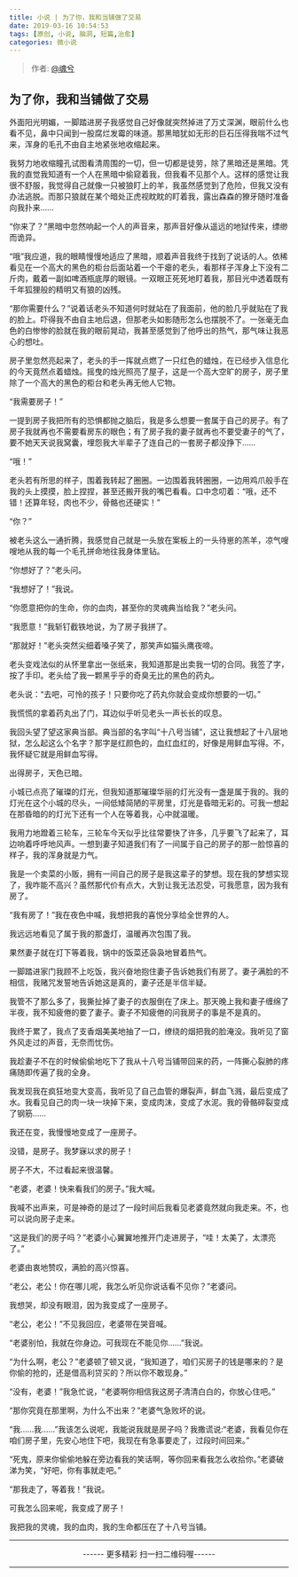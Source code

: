 ```yaml
---
title: 小说 | 为了你，我和当铺做了交易
date: 2019-03-16 10:54:53
tags: [原创, 小说, 脑洞, 短篇,治愈]
categories: 微小说
---
```


> 作者: [@魂兮](http://weibo.com/paigu77)

## 为了你，我和当铺做了交易

外面阳光明媚，一脚踏进房子我感觉自己好像就突然掉进了万丈深渊，眼前什么也看不见，鼻中只闻到一股腐烂发霉的味道。那黑暗犹如无形的巨石压得我喘不过气来，浑身的毛孔不由自主地紧张地收缩起来。

我努力地收缩瞳孔试图看清周围的一切，但一切都是徒劳，除了黑暗还是黑暗。凭我的直觉我知道有一个人在黑暗中偷窥着我，但我看不见那个人。这样的感觉让我很不舒服，我觉得自己就像一只被狼盯上的羊，我虽然感觉到了危险，但我又没有办法逃脱。而那只狼就在某个暗处正虎视眈眈的盯着我，露出森森的獠牙随时准备向我扑来……

“你来了？”黑暗中忽然响起一个人的声音来，那声音好像从遥远的地狱传来，缥缈而诡异。

“哦”我应道，我的眼睛慢慢地适应了黑暗，顺着声音我终于找到了说话的人。依稀看见在一个高大的黑色的柜台后面站着一个干瘪的老头，看那样子浑身上下没有二斤肉，戴着一副如啤酒瓶底厚的眼镜。一双眼正死死地盯着我，那目光中透着既有千年狐狸般的精明又有狼的凶残。

“那你需要什么？”说着话老头不知道何时就站在了我面前，他的脸几乎就贴在了我的脸上。吓得我不由自主地后退，但那老头如影随形怎么也摆脱不了。一张毫无血色的白惨惨的脸就在我的眼前晃动，我甚至感觉到了他呼出的热气，那气味让我恶心的想吐。

房子里忽然亮起来了，老头的手一挥就点燃了一只红色的蜡烛，在已经步入信息化的今天竟然点着蜡烛。摇曳的烛光照亮了屋子，这是一个高大空旷的房子，房子里除了一个高大的黑色的柜台和老头再无他人它物。

 
“我需要房子！”

一提到房子我把所有的恐惧都抛之脑后，我是多么想要一套属于自己的房子。有了房子我就再也不需要看房东的眼色；有了房子我的妻子就再也不要受妻子的气了，要不她天天说我窝囊，埋怨我大半辈子了连自己的一套房子都没挣下……

“哦！”

老头若有所思的样子，围着我转起了圈圈。一边围着我转圈圈，一边用鸡爪般手在我的头上摸摸，脸上捏捏，甚至还搬开我的嘴巴看看。口中念叨着：“哦，还不错！还算年轻，肉也不少，骨骼也还硬实！”

“你？”

被老头这么一通折腾，我感觉自己就是一头放在案板上的一头待崽的羔羊，凉气嗖嗖地从我的每一个毛孔拼命地往我身体里钻。

“你想好了？”老头问。

“我想好了！”我说。

“你愿意把你的生命，你的血肉，甚至你的灵魂典当给我？”老头问。

“我愿意！”我斩钉截铁地说，为了房子我拼了。

“那就好！”老头突然尖细着嗓子笑了，那笑声如猫头鹰夜啼。

老头变戏法似的从怀里拿出一张纸来，我知道那是出卖我一切的合同。我签了字，按了手印。老头给了我一颗黑乎乎的奇臭无比的黑色的药丸。

老头说：“去吧，可怜的孩子！只要你吃了药丸你就会变成你想要的一切。”

我慌慌的拿着药丸出了门，耳边似乎听见老头一声长长的叹息。

我回头望了望这家典当部。典当部的名字叫“十八号当铺”，这让我想起了十八层地狱，怎么起这么个名字？那字是红颜色的，血红血红的，好像是用鲜血写得。不，我怀疑它就是用鲜血写得。


出得房子，天色已暗。

小城已点亮了璀璨的灯光，但我知道那璀璨华丽的灯光没有一盏是属于我的。我的灯光在这个小城的尽头，一间低矮简陋的平房里，灯光是昏暗无彩的。可我一想起在那昏暗的的灯光下还有一个人在等着我，心中就温暖。

我用力地蹬着三轮车，三轮车今天似乎比往常要快了许多，几乎要飞了起来了，耳边响着呼呼地风声。一想到妻子知道我们有了一间属于自己的房子的那一脸惊喜的样子，我的浑身就是力气。

我是一个卖菜的小贩，拥有一间自己的房子是我这辈子的梦想。现在我的梦想实现了，我咋能不高兴？虽然那代价有点大，大到让我无法忍受，可我愿意，因为我有房了。

“我有房了！”我在夜色中喊，我想把我的喜悦分享给全世界的人。

我远远地看见了属于我的那盏灯，温暖再次包围了我。

果然妻子就在灯下等着我，锅中的饭菜还袅袅地冒着热气。

一脚踏进家门我顾不上吃饭，我兴奋地抱住妻子告诉她我们有房了。妻子满脸的不相信，我赌咒发誓地告诉她这是真的，妻子还是半信半疑。

我管不了那么多了，我撕扯掉了妻子的衣服倒在了床上。那天晚上我和妻子缠绵了半夜，我不知疲倦的要了妻子。妻子不知疲倦的问我房子的事是不是真的。

我终于累了，我点了支香烟美美地抽了一口，缭绕的烟把我的脸淹没。我听见了窗外风走过的声音，无奈而忧伤。


我趁妻子不在的时候偷偷地吃下了我从十八号当铺带回来的药，一阵撕心裂肺的疼痛随即传遍了我的全身。

我发现我在疯狂地变大变高，我听见了自己血管的爆裂声，鲜血飞溅，最后变成了水。我看见自己的肉一块一块掉下来，变成肉沫，变成了水泥。我的骨骼碎裂变成了钢筋……

我还在变，我慢慢地变成了一座房子。

没错，是房子。我梦寐以求的房子！

房子不大，不过看起来很温馨。 

“老婆，老婆！快来看我们的房子。”我大喊。

我喊不出声来，可是神奇的是过了一段时间后我看见老婆竟然就向我走来。不，也可以说向房子走来。

“这是我们的房子吗？”老婆小心翼翼地推开门走进房子，“哇！太美了，太漂亮了。”

老婆由衷地赞叹，满脸的高兴惊喜。

“老公，老公！你在哪儿呢，我怎么听见你说话看不见你？”老婆问。

我想哭，却没有眼泪，因为我变成了一座房子。

“老公，老公！”不见我回应，老婆带在哭音喊。

“老婆别怕，我就在你身边。可我现在不能见你……”我说。

“为什么啊，老公？”老婆顿了顿又说，“我知道了，咱们买房子的钱是哪来的？是你偷的抢的，还是借高利贷买的？所以你不敢现身。”

“没有，老婆！”我急忙说，“老婆啊你相信我这房子清清白白的，你放心住吧。”

“那你究竟在那里啊，为什么不出来？”老婆气急败坏的说。

“我……我……”我该怎么说呢，我能说我就是房子吗？我撒谎说:“老婆，我看见你在咱们房子里，先安心地住下吧，我现在有急事要走了，过段时间回来。” 

“死鬼，原来你偷偷地躲在旁边看我的笑话啊，等你回来看我怎么收拾你。”老婆破涕为笑，“好吧，你有事就走吧。”

“那我走了，等着我！”我说。

可我怎么回来呢，我变成了房子！

我把我的灵魂，我的血肉，我的生命都压在了十八号当铺。


---

<center> ------ 更多精彩 扫一扫二维码喔------ </center>

---
